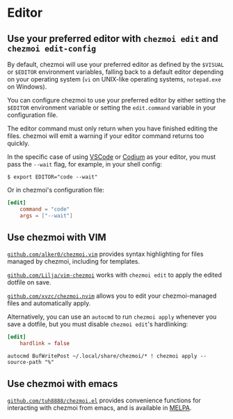 # Editor

## Use your preferred editor with `chezmoi edit` and `chezmoi edit-config`

By default, chezmoi will use your preferred editor as defined by the `$VISUAL`
or `$EDITOR` environment variables, falling back to a default editor depending
on your operating system (`vi` on UNIX-like operating systems, `notepad.exe` on
Windows).

You can configure chezmoi to use your preferred editor by either setting the
`$EDITOR` environment variable or setting the `edit.command` variable in your
configuration file.

The editor command must only return when you have finished editing the files.
chezmoi will emit a warning if your editor command returns too quickly.

In the specific case of using [VSCode](https://code.visualstudio.com/) or
[Codium](https://vscodium.com/) as your editor, you must pass the `--wait`
flag, for example, in your shell config:

```console
$ export EDITOR="code --wait"
```

Or in chezmoi's configuration file:

```toml title="~/.config/chezmoi/chezmoi.toml"
[edit]
    command = "code"
    args = ["--wait"]
```

## Use chezmoi with VIM

[`github.com/alker0/chezmoi.vim`](https://github.com/alker0/chezmoi.vim)
provides syntax highlighting for files managed by chezmoi, including for
templates.

[`github.com/Lilja/vim-chezmoi`](https://github.com/Lilja/vim-chezmoi) works
with `chezmoi edit` to apply the edited dotfile on save.

[`github.com/xvzc/chezmoi.nvim`](https://github.com/xvzc/chezmoi.nvim) allows
you to edit your chezmoi-managed files and automatically apply.

Alternatively, you can use an `autocmd` to run `chezmoi apply` whenever you save
a dotfile, but you must disable `chezmoi edit`'s hardlinking:

```toml title="~/.config/chezmoi/chezmoi.toml"
[edit]
    hardlink = false
```

```vim title="~/.vimrc"
autocmd BufWritePost ~/.local/share/chezmoi/* ! chezmoi apply --source-path "%"
```

## Use chezmoi with emacs

[`github.com/tuh8888/chezmoi.el`](https://github.com/tuh8888/chezmoi.el)
provides convenience functions for interacting with chezmoi from emacs, and is
available in [MELPA](https://melpa.org/#/chezmoi).
